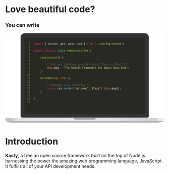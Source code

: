 
# Love beautiful code? 
### You can write
![image](https://github.com/kasfy/assets/blob/master/images/banner.png?raw=true)

# Introduction

**Kasfy**, a free an open source framework built on the top of Node.js harnessing the power the amazing web programming language, JavaScript. It fulfills all of your API development needs.